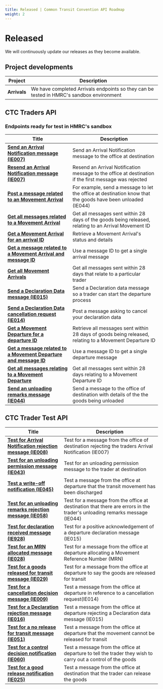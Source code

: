 ```yaml
---
title: Released | Common Transit Convention API Roadmap
weight: 2
---
```


# Released

We will continuously update our releases as they become available.

## Project developments

| **Project** |**Description** |
|------|-------------|
|**Arrivals**| We have completed Arrivals endpoints so they can be tested in HMRC's sandbox environment|


## CTC Traders API

### Endpoints ready for test in HMRC's sandbox

| **Title** | **Description** |
|------|-------------|
|**[Send an Arrival Notification message (IE007)](https://developer.service.hmrc.gov.uk/api-documentation/docs/api/service/common-transit-convention-traders/1.0#_send-an-arrival-notification-message_post_accordion)** |Send an Arrival Notification message to the office at destination|
|**[Resend an Arrival Notification message (IE007)](https://developer.service.hmrc.gov.uk/api-documentation/docs/api/service/common-transit-convention-traders/1.0#_resubmit-an-arrival-notification-message_put_accordion)**|Resend an Arrival Notification message to the office at destination if the first message was rejected|
|**[Post a message related to an Movement Arrival](https://developer.qa.tax.service.gov.uk/api-documentation/docs/api/service/common-transit-convention-traders/1.0#_send-a-message-related-to-an-movement-arrival_post_accordion)** |For example, send a message to let the office at destination know that the goods have been unloaded (IE044)|
|**[Get all messages related to a Movement Arrival](https://developer.service.hmrc.gov.uk/api-documentation/docs/api/service/common-transit-convention-traders/1.0#_get-all-messages-that-relate-to-a-movement-arrival_get_accordion)**|Get all messages sent within 28 days of the goods being released, relating to an Arrival Movement ID|
|**[ Get a Movement Arrival for an arrival ID](https://developer.service.hmrc.gov.uk/api-documentation/docs/api/service/common-transit-convention-traders/1.0#_get-a-movement-arrival-for-an-arrival-id_get_accordion)**| Retrieve a Movement Arrival's status and details|
|**[Get a message related to a Movement Arrival and message ID](https://developer.service.hmrc.gov.uk/api-documentation/docs/api/service/common-transit-convention-traders/1.0#_get-a-message-relating-to-a-movement-arrival-and-message-id_get_accordion)** |Use a message ID to get a single arrival message|
|**[Get all Movement Arrivals](https://developer.service.hmrc.gov.uk/api-documentation/docs/api/service/common-transit-convention-traders/1.0#_get-all-movement-arrivals_get_accordion)**|Get all messages sent within 28 days that relate to a particular trader|
|**[Send a Declaration Data message (IE015)](https://developer.service.hmrc.gov.uk/api-documentation/docs/api/service/common-transit-convention-traders/1.0#_send-a-declaration-data-message_post_accordion)**|Send a Declaration data message so a trader can start the departure process|
|**[Send a Declaration Data cancellation request (IE014)](https://developer.service.hmrc.gov.uk/api-documentation/docs/api/service/common-transit-convention-traders/1.0#_send-a-message-related-to-a-movement-departure_post_accordion)**| Post a message asking to cancel your declaration data|
|**[Get a Movement Departure for a departure ID](https://developer.service.hmrc.gov.uk/api-documentation/docs/api/service/common-transit-convention-traders/1.0#_get-a-movement-departure-for-a-departure-id_get_accordion)** |Retrieve all messages sent within 28 days of goods being released, relating to a Movement Departure ID|
|**[Get a message related to a Movement Departure and message ID](https://developer.service.hmrc.gov.uk/api-documentation/docs/api/service/common-transit-convention-traders/1.0#_get-a-message-relating-to-a-movement-departure-and-message-id_get_accordion)** |Use a message ID to get a single departure message|CTC Traders API
|**[Get all messages relating to a Movement Departure](https://developer.service.hmrc.gov.uk/api-documentation/docs/api/service/common-transit-convention-traders/1.0#_get-all-messages-relating-to-a-movement-departure_get_accordion)**| Get all messages sent within 28 days relating to a Movement Departure ID|
|**[Send an unloading remarks message (IE044)](https://developer.service.hmrc.gov.uk/api-documentation/docs/api/service/common-transit-convention-traders/1.0#_send-a-message-related-to-an-movement-arrival_post_accordion)**| Send a message to the office of destination with details of the the goods being unloaded|



## CTC Trader Test  API

| **Title** | **Description** |
|------|-------------|
|**[Test for Arrival Notification rejection message (IE008)](https://developer.service.hmrc.gov.uk/api-documentation/docs/api/service/common-transit-convention-traders-test-support/1.0#_inject-a-fake-ncts-arrival-message_post_accordion)**|Test for a message from the office of destination rejecting the traders Arrival Notification (IE007)|
|**[Test for an unloading permission message (IE043)](https://developer.service.hmrc.gov.uk/api-documentation/docs/api/service/common-transit-convention-traders-test-support/1.0#_inject-a-fake-ncts-arrival-message_post_accordion)**| Test for an unloading permission message to the trader at destination|
|**[Test a write-off notification (IE045)](https://developer.service.hmrc.gov.uk/api-documentation/docs/api/service/common-transit-convention-traders-test-support/1.0#_inject-a-fake-ncts-departure-message_post_accordion)**| Test a message from the office at departure that the transit movement has been discharged|
|**[Test for an unloading remarks rejection message (IE058)](https://developer.service.hmrc.gov.uk/api-documentation/docs/api/service/common-transit-convention-traders-test-support/1.0#_inject-a-fake-ncts-arrival-message_post_accordion)**| Test for a message from the office at destination that there are errors in the trader's unloading remarks message (IE044)|
|**[Test for declaration received message (IE928)](https://developer.service.hmrc.gov.uk/api-documentation/docs/api/service/common-transit-convention-traders-test-support/1.0#_inject-a-fake-ncts-departure-message_post_accordion)**| Test for a positive acknowledgement of a departure declaration message (IE015)|
|**[Test for an MRN allocated message (IE028)](https://developer.service.hmrc.gov.uk/api-documentation/docs/api/service/common-transit-convention-traders-test-support/1.0#_inject-a-fake-ncts-departure-message_post_accordion)**| Test for a message from the office at departure allocating a Movement Reference Number (MRN)|
|**[Test for a goods released for transit message (IE029)](https://developer.service.hmrc.gov.uk/api-documentation/docs/api/service/common-transit-convention-traders-test-support/1.0#_inject-a-fake-ncts-departure-message_post_accordion)**| Test for a message from the office at departure to say the goods are released for transit|
|**[Test for a cancellation decision message (IE009)](https://developer.service.hmrc.gov.uk/api-documentation/docs/api/service/common-transit-convention-traders-test-support/1.0#_inject-a-fake-ncts-departure-message_post_accordion)**| Test a message from the office at departure in reference to a cancellation request(IE014)|
|**[Test for a Declaration rejection message (IE016)](https://developer.service.hmrc.gov.uk/api-documentation/docs/api/service/common-transit-convention-traders-test-support/1.0#_inject-a-fake-ncts-departure-message_post_accordion)**| Test a message from the office at departure rejecting a Declaration data message (IE015)|
|**[Test for a no release for transit message (IE051)](https://developer.service.hmrc.gov.uk/api-documentation/docs/api/service/common-transit-convention-traders-test-support/1.0#_inject-a-fake-ncts-departure-message_post_accordion)**| Test a message from the office at departure that the movement cannot be released for transit|
|**[Test for a control decision notification (IE060)](https://developer.service.hmrc.gov.uk/api-documentation/docs/api/service/common-transit-convention-traders-test-support/1.0#_inject-a-fake-ncts-departure-message_post_accordion)**| Test a message from the office at departure to tell the trader they wish to carry out a control of the goods|
|**[Test for a good release notification (IE025)](https://developer.service.hmrc.gov.uk/api-documentation/docs/api/service/common-transit-convention-traders-test-support/1.0#_inject-a-fake-ncts-arrival-message_post_accordion)**| Test a message from the office at destination that the trader can release the goods|
